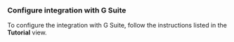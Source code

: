 ### Configure integration with G Suite

To configure the integration with G Suite, follow the instructions listed in the **Tutorial** view.

